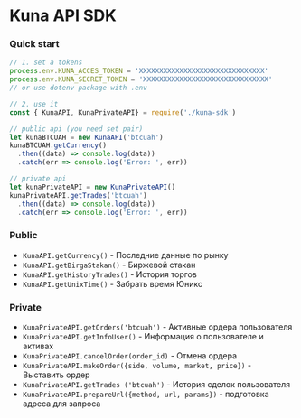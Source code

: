 # Kuna API SDK

### Quick start
```js
// 1. set a tokens
process.env.KUNA_ACCES_TOKEN = 'XXXXXXXXXXXXXXXXXXXXXXXXXXXXXXX'
process.env.KUNA_SECRET_TOKEN = 'XXXXXXXXXXXXXXXXXXXXXXXXXXXXXXX'
// or use dotenv package with .env

// 2. use it
const { KunaAPI, KunaPrivateAPI} = require('./kuna-sdk')

// public api (you need set pair)
let kunaBTCUAH = new KunaAPI('btcuah')
kunaBTCUAH.getCurrency()
  .then((data) => console.log(data))
  .catch(err => console.log('Error: ', err))

// private api
let kunaPrivateAPI = new KunaPrivateAPI()
kunaPrivateAPI.getTrades('btcuah')
  .then((data) => console.log(data))
  .catch(err => console.log('Error: ', err))
```


### Public
* `KunaAPI.getCurrency()` - Последние данные по рынку 
* `KunaAPI.getBirgaStakan()` - Биржевой стакан
* `KunaAPI.getHistoryTrades()` -  История торгов
* `KunaAPI.getUnixTime()` -  Забрать время Юникс

### Private
* `KunaPrivateAPI.getOrders('btcuah')` - Активные ордера пользователя 
* `KunaPrivateAPI.getInfoUser()` -  Информация о пользователе и активах 
* `KunaPrivateAPI.cancelOrder(order_id)` - Отмена ордера
* `KunaPrivateAPI.makeOrder({side, volume, market, price})` - Выставить ордер 
* `KunaPrivateAPI.getTrades ('btcuah')` - История сделок пользователя 
* `KunaPrivateAPI.prepareUrl({method, url, params})` - подготовка адреса для запроса